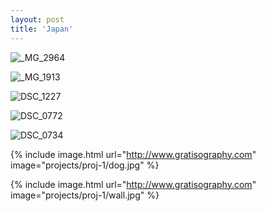 ```yaml
---
layout: post
title: 'Japan'
---
```

![_MG_2964](https://github.com/kathybeyer/kathybeyer.github.io/assets/121460653/1f5a0f4a-786b-43e1-a180-1303a6a1d876)

![_MG_1913](https://github.com/kathybeyer/kathybeyer.github.io/assets/121460653/be0eea94-980d-468b-86b0-806826a84082)

![DSC_1227](https://github.com/kathybeyer/kathybeyer.github.io/assets/121460653/6c7e886d-7d32-4371-8a51-c1c2e31c4d7b)

![DSC_0772](https://github.com/kathybeyer/kathybeyer.github.io/assets/121460653/5a65644f-42a5-4040-b682-d5f8230797cc)

![DSC_0734](https://github.com/kathybeyer/kathybeyer.github.io/assets/121460653/c41a3e2d-4ccd-473b-b9a4-f83d46851a41)

{% include image.html url="http://www.gratisography.com" image="projects/proj-1/dog.jpg" %}

{% include image.html url="http://www.gratisography.com" image="projects/proj-1/wall.jpg" %}
